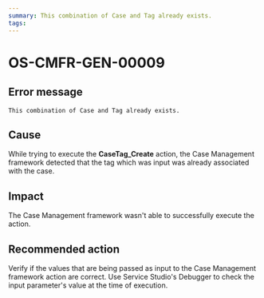 ```yaml
---
summary: This combination of Case and Tag already exists.
tags:
---
```


# OS-CMFR-GEN-00009

## Error message

`This combination of Case and Tag already exists.`

## Cause

While trying to execute the **CaseTag_Create** action, the Case Management framework detected that the tag which was input was already associated with the case.

## Impact

The Case Management framework wasn't able to successfully execute the action.

## Recommended action

Verify if the values that are being passed as input to the Case Management framework action are correct. Use Service Studio's Debugger to check the input parameter's value at the time of execution.
